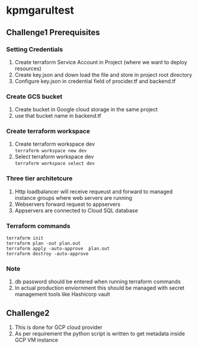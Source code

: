 # kpmgarultest   

## Challenge1 Prerequisites   

### Setting Credentials
1. Create terraform Service Account in Project (where we want to deploy resources)   
1. Create key.json and down load the file and store in project root directory   
1. Configure key.json in credential field of procider.tf and backend.tf   

### Create GCS bucket   
1. Create bucket in Google cloud storage in the same project   
1. use that bucket name in backend.tf   

### Create terraform workspace   
1. Create terraform workspace dev    
   ``` terraform workspace new dev ```   
1. Select terraform workspace dev   
   ``` terraform workspace select dev ```   

### Three tier architetcure   
1. Http loadbalancer will receive requeust and forward to managed instance groups  where web servers are running   
1. Webservers forward request to appservers   
1. Appservers are connected to Cloud SQL database   

###  Terraform commands   
```   
terraform init    
terraform plan -out plan.out   
terraform apply -auto-approve  plan.out    
terraform destroy -auto-approve   
```   

### Note   
1. db password should be entered when running terraform commands   
1. In actual production enviornment this should be managed with secret management tools like Hashicorp vault    


## Challenge2   
1. This is done for GCP cloud provider    
1. As per requirement the python script is written to get metadata inside GCP VM instance    

